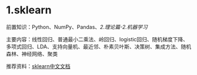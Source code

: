 # 1.sklearn
前置知识：Python、NumPy、Pandas、*2.理论篇-2.机器学习*

主要内容：线性回归、普通最小二乘法、岭回归、logistic回归、随机梯度下降、多项式回归、LDA、支持向量机、最近邻、朴素贝叶斯、决策树、集成方法、随机森林、神经网络、聚类

推荐资料：[sklearn中文文档](https://scikitlearn.com.cn/)
